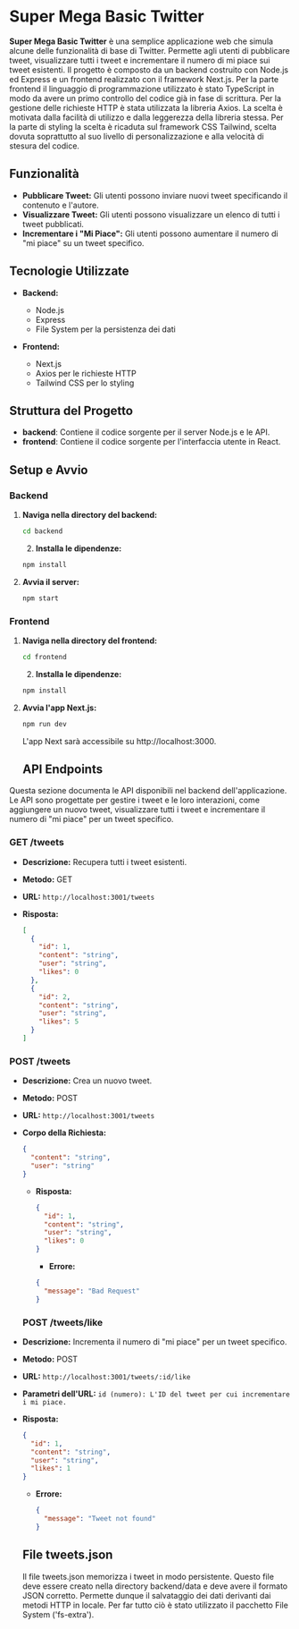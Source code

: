 # Super Mega Basic Twitter

**Super Mega Basic Twitter** è una semplice applicazione web che simula alcune delle funzionalità di base di Twitter. Permette agli utenti di pubblicare tweet, visualizzare tutti i tweet e incrementare il numero di mi piace sui tweet esistenti.
Il progetto è composto da un backend costruito con Node.js ed Express e un frontend realizzato con il framework Next.js.
Per la parte frontend il linguaggio di programmazione utilizzato è stato TypeScript in modo da avere un primo controllo del codice già in fase di scrittura.
Per la gestione delle richieste HTTP è stata utilizzata la libreria Axios. La scelta è motivata dalla facilità di utilizzo e dalla leggerezza della libreria stessa.
Per la parte di styling la scelta è ricaduta sul framework CSS Tailwind, scelta dovuta soprattutto al suo livello di personalizzazione e alla velocità di stesura del codice.

## Funzionalità

- **Pubblicare Tweet:** Gli utenti possono inviare nuovi tweet specificando il contenuto e l'autore.
- **Visualizzare Tweet:** Gli utenti possono visualizzare un elenco di tutti i tweet pubblicati.
- **Incrementare i "Mi Piace":** Gli utenti possono aumentare il numero di "mi piace" su un tweet specifico.

## Tecnologie Utilizzate

- **Backend:**

  - Node.js
  - Express
  - File System per la persistenza dei dati

- **Frontend:**
  - Next.js
  - Axios per le richieste HTTP
  - Tailwind CSS per lo styling

## Struttura del Progetto

- **backend**: Contiene il codice sorgente per il server Node.js e le API.
- **frontend**: Contiene il codice sorgente per l'interfaccia utente in React.

## Setup e Avvio

### Backend

1. **Naviga nella directory del backend:**

   ```bash
   cd backend
   ```

   2. **Installa le dipendenze:**

   ```bash
   npm install
   ```

2. **Avvia il server:**

   ```bash
   npm start
   ```

### Frontend

1. **Naviga nella directory del frontend:**

   ```bash
   cd frontend
   ```

   2. **Installa le dipendenze:**

   ```bash
   npm install
   ```

2. **Avvia l'app Next.js:**

   ```bash
   npm run dev
   ```

   L'app Next sarà accessibile su http://localhost:3000.

   ## API Endpoints

Questa sezione documenta le API disponibili nel backend dell'applicazione. Le API sono progettate per gestire i tweet e le loro interazioni, come aggiungere un nuovo tweet, visualizzare tutti i tweet e incrementare il numero di "mi piace" per un tweet specifico.

### GET /tweets

- **Descrizione:** Recupera tutti i tweet esistenti.
- **Metodo:** GET
- **URL:** `http://localhost:3001/tweets`
- **Risposta:**

  ```json
  [
    {
      "id": 1,
      "content": "string",
      "user": "string",
      "likes": 0
    },
    {
      "id": 2,
      "content": "string",
      "user": "string",
      "likes": 5
    }
  ]
  ```

### POST /tweets

- **Descrizione:** Crea un nuovo tweet.
- **Metodo:** POST
- **URL:** `http://localhost:3001/tweets`
- **Corpo della Richiesta:**

  ```json
  {
    "content": "string",
    "user": "string"
  }
  ```

  - **Risposta:**

    ```json
    {
      "id": 1,
      "content": "string",
      "user": "string",
      "likes": 0
    }
    ```

    - **Errore:**

    ```json
    {
      "message": "Bad Request"
    }
    ```

  ### POST /tweets/like

- **Descrizione:** Incrementa il numero di "mi piace" per un tweet specifico.
- **Metodo:** POST
- **URL:** `http://localhost:3001/tweets/:id/like`
- **Parametri dell'URL:** `id (numero): L'ID del tweet per cui incrementare i mi piace.`
- **Risposta:**

  ```json
  {
    "id": 1,
    "content": "string",
    "user": "string",
    "likes": 1
  }
  ```

  - **Errore:**
    ```json
    {
      "message": "Tweet not found"
    }
    ```

  ## File tweets.json

  Il file tweets.json memorizza i tweet in modo persistente. Questo file deve essere creato nella directory backend/data e deve avere il formato JSON corretto.
  Permette dunque il salvataggio dei dati derivanti dai metodi HTTP in locale.
  Per far tutto ciò è stato utilizzato il pacchetto File System ('fs-extra').

